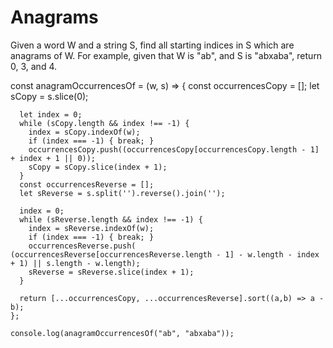 # Anagrams
Given a word W and a string S, find all starting indices in S which are anagrams of W.  For example, given that W is "ab", and S is "abxaba", return 0, 3, and 4.

const anagramOccurrencesOf = (w, s) => {
      const occurrencesCopy = [];
      let sCopy = s.slice(0);
    
      let index = 0;
      while (sCopy.length && index !== -1) {
        index = sCopy.indexOf(w);
        if (index === -1) { break; }
        occurrencesCopy.push((occurrencesCopy[occurrencesCopy.length - 1] + index + 1 || 0));
        sCopy = sCopy.slice(index + 1);
      }
      const occurrencesReverse = [];
      let sReverse = s.split('').reverse().join('');
    
      index = 0;
      while (sReverse.length && index !== -1) {
        index = sReverse.indexOf(w);
        if (index === -1) { break; }
        occurrencesReverse.push( (occurrencesReverse[occurrencesReverse.length - 1] - w.length - index + 1) || s.length - w.length);
        sReverse = sReverse.slice(index + 1);
      }
    
      return [...occurrencesCopy, ...occurrencesReverse].sort((a,b) => a -b);
    };
    
    console.log(anagramOccurrencesOf("ab", "abxaba"));

